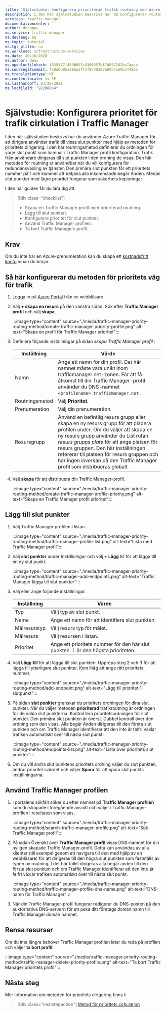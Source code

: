 ```yaml
---
title: 'Självstudie: Konfigurera prioriterad trafik routning med Azure Traffic Manager'
description: I den här självstudien beskrivs hur du konfigurerar routningsmetoden för prioritets trafik i Traffic Manager
services: traffic-manager
documentationcenter: ''
author: duongau
ms.service: traffic-manager
ms.devlang: na
ms.topic: tutorial
ms.tgt_pltfrm: na
ms.workload: infrastructure-services
ms.date: 10/16/2020
ms.author: duau
ms.openlocfilehash: 1835377f4690097c8390957bf7d897242ba7aace
ms.sourcegitcommit: f28ebb95ae9aaaff3f87d8388a09b41e0b3445b5
ms.translationtype: MT
ms.contentlocale: sv-SE
ms.lasthandoff: 03/29/2021
ms.locfileid: "92208064"
---
```

# <a name="tutorial-configure-priority-traffic-routing-method-in-traffic-manager"></a>Självstudie: Konfigurera prioritet för trafik cirkulation i Traffic Manager

I den här självstudien beskrivs hur du använder Azure Traffic Manager för att dirigera användar trafik till vissa slut punkter med hjälp av metoden för prioritets dirigering. I den här routningsmetod definierar du ordningen för varje slut punkt som hamnar i Traffic Manager profil konfiguration. Trafik från användare dirigeras till slut punkten i den ordning de visas. Den här metoden för routning är användbar när du vill konfigurera för redundansväxling av tjänster. Den primära slut punkten får ett prioritets nummer på 1 och kommer att betjäna alla inkommande begär Anden. Medan slut punkter med lägre prioritet fungerar som säkerhets kopieringar.

I den här guiden får du lära dig att:

> [!div class="checklist"]
> - Skapa en Traffic Manager profil med prioriterad routning.
> - Lägg till slut punkter.
> - Konfigurera prioritet för slut punkter.
> - Använd Traffic Manager profilen.
> - Ta bort Traffic Managers profil.

## <a name="prerequisites"></a>Krav

Om du inte har en Azure-prenumeration kan du skapa ett [kostnadsfritt konto](https://azure.microsoft.com/free/?WT.mc_id=A261C142F) innan du börjar.

## <a name="to-configure-the-priority-traffic-routing-method"></a>Så här konfigurerar du metoden för prioritets väg för trafik
1. Logga in på [Azure Portal](https://portal.azure.com) från en webbläsare.

1. Välj **+ skapa en resurs** på den vänstra sidan. Sök efter **Traffic Manager profil** och välj **skapa**.

    :::image type="content" source="./media/traffic-manager-priority-routing-method/create-traffic-manager-priority-profile.png" alt-text="Skapa en profil för Traffic Manager prioritet":::

1. Definiera följande inställningar på sidan *skapa Traffic Manager profil* :

    | Inställning         | Värde                                              |
    | ---             | ---                                                |
    | Namn            | Ange ett namn för din profil. Det här namnet måste vara unikt inom trafficmanager.net-zonen. För att få åtkomst till din Traffic Manager-profil använder du DNS-namnet `<profilename>.trafficmanager.net` . |    
    | Routningsmetod  | Välj **Prioritet**. |
    | Prenumeration    | Välj din prenumeration. |
    | Resursgrupp   | Använd en befintlig resurs grupp eller skapa en ny resurs grupp för att placera profilen under. Om du väljer att skapa en ny resurs grupp använder du List rutan *resurs grupps plats* för att ange platsen för resurs gruppen. Den här inställningen refererar till platsen för resurs gruppen och har ingen inverkan på den Traffic Manager profil som distribueras globalt. |

1. Välj **skapa** för att distribuera din Traffic Manager-profil.

    :::image type="content" source="./media/traffic-manager-priority-routing-method/create-traffic-manager-profile-priority.png" alt-text="Skapa en Traffic Manager profil prioritet":::

## <a name="add-endpoints"></a>Lägg till slut punkter

1. Välj Traffic Manager profilen i listan.

    :::image type="content" source="./media/traffic-manager-priority-routing-method/traffic-manager-profile-list.png" alt-text="Lista med Traffic Manager profil":::

1. Välj **slut punkter** under *Inställningar* och välj **+ Lägg** till för att lägga till en ny slut punkt.

    :::image type="content" source="./media/traffic-manager-priority-routing-method/traffic-manager-add-endpoints.png" alt-text="Traffic Manager lägga till slut punkter":::

1. Välj eller ange följande inställningar: 

    | Inställning                | Värde                                              |
    | ---                    | ---                                                |
    | Typ                   | Välj typ av slut punkt. |    
    | Name                   | Ange ett namn för att identifiera slut punkten. |
    | Målresurstyp   | Välj resurs typ för målet. |
    | Målresurs        | Välj resursen i listan. |
    | Prioritet               | Ange ett prioritets nummer för den här slut punkten. 1 är den högsta prioriteten. |


1. Välj **Lägg till** för att lägga till slut punkten. Upprepa steg 2 och 3 för att lägga till ytterligare slut punkter. Kom ihåg att ange rätt prioritets nummer.

    :::image type="content" source="./media/traffic-manager-priority-routing-method/add-endpoint.png" alt-text="Lägg till prioritet 1-slutpunkt":::

1. På sidan **slut punkter** granskar du prioritets ordningen för dina slut punkter. När du väljer metoden **prioriterad** trafikroutning är ordningen för de valda slut punkterna. Kontrol lera prioritetsordningen för slut punkter.  Den primära slut punkten är överst. Dubbel kontroll över den ordning som den visas. Alla begär Anden dirigeras till den första slut punkten och om Traffic Manager identifierar att den inte är felfri växlar trafiken automatiskt över till nästa slut punkt. 

    :::image type="content" source="./media/traffic-manager-priority-routing-method/endpoints-list.png" alt-text="Lista över prioritets slut punkter":::

1. Om du vill ändra slut punktens prioritets ordning väljer du slut punkten, ändrar prioritet svärdet och väljer **Spara** för att spara slut punkts inställningarna.

## <a name="use-the-traffic-manager-profile"></a>Använd Traffic Manager profilen

1.  I portalens sökfält söker du efter namnet på **Traffic Manager profilen** som du skapade i föregående avsnitt och väljer i Traffic Manager-profilen i resultaten som visas.

    :::image type="content" source="./media/traffic-manager-priority-routing-method/search-traffic-manager-profile.png" alt-text="Sök Traffic Manager profil":::

1.  På sidan Översikt över **Traffic Manager profil** visas DNS-namnet för din nyligen skapade Traffic Manager-profil. Detta kan användas av alla klienter (till exempel genom att navigera till den med hjälp av en webbläsare) för att dirigeras till den högra slut punkten som fastställs av typen av routning. I det här fallet dirigeras alla begär anden till den första slut punkten och om Traffic Manager identifierar att den inte är felfri växlar trafiken automatiskt över till nästa slut punkt.

    :::image type="content" source="./media/traffic-manager-priority-routing-method/traffic-manager-profile-dns-name.png" alt-text="DNS-namn för Traffic Manager":::

1. När din Traffic Manager-profil fungerar redigerar du DNS-posten på den auktoritativa DNS-servern för att peka ditt företags domän namn till Traffic Manager domän namnet.

## <a name="clean-up-resources"></a>Rensa resurser

Om du inte längre behöver Traffic Manager profilen letar du reda på profilen och väljer **ta bort profil**.

:::image type="content" source="./media/traffic-manager-priority-routing-method/traffic-manager-delete-priority-profile.png" alt-text="Ta bort Traffic Manager prioritets profil":::

## <a name="next-steps"></a>Nästa steg

Mer information om metoden för prioritets dirigering finns i:

> [!div class="nextstepaction"]
> [Metod för prioritets cirkulation](traffic-manager-routing-methods.md#priority-traffic-routing-method)
